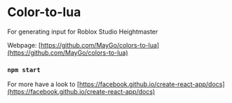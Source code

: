 # Color-to-lua

For generating input for Roblox Studio Heightmaster

Webpage: [https://github.com/MayGo/colors-to-lua](https://github.com/MayGo/colors-to-lua)

### `npm start`

For more have a look to [https://facebook.github.io/create-react-app/docs](https://facebook.github.io/create-react-app/docs)
